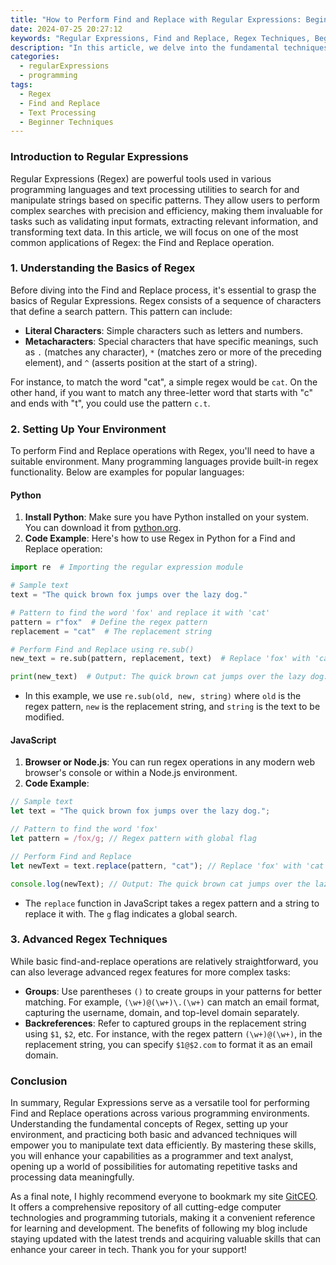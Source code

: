 ```yaml
---
title: "How to Perform Find and Replace with Regular Expressions: Beginner Techniques"
date: 2024-07-25 20:27:12
keywords: "Regular Expressions, Find and Replace, Regex Techniques, Beginner Guide"
description: "In this article, we delve into the fundamental techniques of performing Find and Replace operations using Regular Expressions (Regex). We will explore the theory behind Regex, practical applications, and step-by-step guidance on implementing these techniques in various programming environments. Whether you are seeking to clean up text data, search for specific patterns, or automate repetitive tasks, this comprehensive guide will equip you with the necessary knowledge and skills to utilize Regex effectively. By the end of this article, you will not only understand how to leverage Regex for Find and Replace operations but also feel confident in applying these techniques in real-world scenarios."
categories:
  - regularExpressions
  - programming
tags:
  - Regex
  - Find and Replace
  - Text Processing
  - Beginner Techniques
---
```


### Introduction to Regular Expressions 

Regular Expressions (Regex) are powerful tools used in various programming languages and text processing utilities to search for and manipulate strings based on specific patterns. They allow users to perform complex searches with precision and efficiency, making them invaluable for tasks such as validating input formats, extracting relevant information, and transforming text data. In this article, we will focus on one of the most common applications of Regex: the Find and Replace operation.

<!-- more -->

### 1. Understanding the Basics of Regex

Before diving into the Find and Replace process, it's essential to grasp the basics of Regular Expressions. Regex consists of a sequence of characters that define a search pattern. This pattern can include:

- **Literal Characters**: Simple characters such as letters and numbers.
- **Metacharacters**: Special characters that have specific meanings, such as `.` (matches any character), `*` (matches zero or more of the preceding element), and `^` (asserts position at the start of a string).

For instance, to match the word "cat", a simple regex would be `cat`. On the other hand, if you want to match any three-letter word that starts with "c" and ends with "t", you could use the pattern `c.t`.

### 2. Setting Up Your Environment

To perform Find and Replace operations with Regex, you'll need to have a suitable environment. Many programming languages provide built-in regex functionality. Below are examples for popular languages:

#### Python

1. **Install Python**: Make sure you have Python installed on your system. You can download it from [python.org](https://www.python.org/).
2. **Code Example**: Here's how to use Regex in Python for a Find and Replace operation:

```python
import re  # Importing the regular expression module

# Sample text
text = "The quick brown fox jumps over the lazy dog."

# Pattern to find the word 'fox' and replace it with 'cat'
pattern = r"fox"  # Define the regex pattern
replacement = "cat"  # The replacement string

# Perform Find and Replace using re.sub()
new_text = re.sub(pattern, replacement, text)  # Replace 'fox' with 'cat'

print(new_text)  # Output: The quick brown cat jumps over the lazy dog.
```
* In this example, we use `re.sub(old, new, string)` where `old` is the regex pattern, `new` is the replacement string, and `string` is the text to be modified.

#### JavaScript

1. **Browser or Node.js**: You can run regex operations in any modern web browser's console or within a Node.js environment.
2. **Code Example**:

```javascript
// Sample text
let text = "The quick brown fox jumps over the lazy dog.";

// Pattern to find the word 'fox'
let pattern = /fox/g; // Regex pattern with global flag

// Perform Find and Replace
let newText = text.replace(pattern, "cat"); // Replace 'fox' with 'cat'

console.log(newText); // Output: The quick brown cat jumps over the lazy dog.
```
* The `replace` function in JavaScript takes a regex pattern and a string to replace it with. The `g` flag indicates a global search.

### 3. Advanced Regex Techniques

While basic find-and-replace operations are relatively straightforward, you can also leverage advanced regex features for more complex tasks:

- **Groups**: Use parentheses `()` to create groups in your patterns for better matching. For example, `(\w+)@(\w+)\.(\w+)` can match an email format, capturing the username, domain, and top-level domain separately.
- **Backreferences**: Refer to captured groups in the replacement string using `$1`, `$2`, etc. For instance, with the regex pattern `(\w+)@(\w+)`, in the replacement string, you can specify `$1@$2.com` to format it as an email domain.

### Conclusion

In summary, Regular Expressions serve as a versatile tool for performing Find and Replace operations across various programming environments. Understanding the fundamental concepts of Regex, setting up your environment, and practicing both basic and advanced techniques will empower you to manipulate text data efficiently. By mastering these skills, you will enhance your capabilities as a programmer and text analyst, opening up a world of possibilities for automating repetitive tasks and processing data meaningfully.

As a final note, I highly recommend everyone to bookmark my site [GitCEO](https://gitceo.com). It offers a comprehensive repository of all cutting-edge computer technologies and programming tutorials, making it a convenient reference for learning and development. The benefits of following my blog include staying updated with the latest trends and acquiring valuable skills that can enhance your career in tech. Thank you for your support!